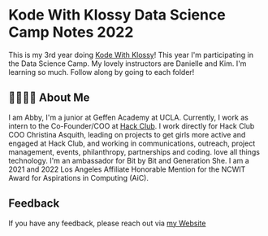 
# Kode With Klossy Data Science Camp Notes 2022

This is my 3rd year doing [Kode With Klossy](https://kodewithklossy.com/)! This year I'm participating in the Data Science Camp. My lovely instructors are Danielle and Kim. I'm learning so much. Follow along by going to each folder!


## 💖👩🏻‍💻 About Me
I am Abby, I'm a junior at Geffen Academy at UCLA. Currently, I work as intern to the Co-Founder/COO at [Hack Club](hackclub.com). I work directly for Hack Club COO Christina Asquith, leading on projects to get girls more active and engaged at Hack Club, and working in communications, outreach, project management, events, philanthropy, partnerships and coding.
 love all things technology. I'm an ambassador for Bit by Bit and Generation She. I am a 2021 and 2022 Los Angeles Affiliate Honorable Mention for the NCWIT Award for Aspirations in Computing (AiC).

## Feedback

If you have any feedback, please reach out via [my Website](abbyfischler.com)

